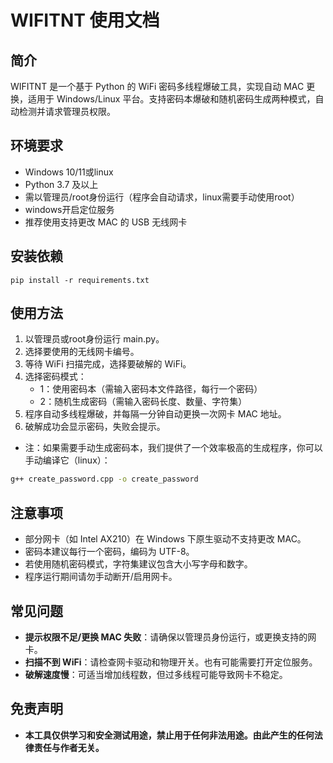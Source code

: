 # WIFITNT 使用文档

## 简介
WIFITNT 是一个基于 Python 的 WiFi 密码多线程爆破工具，实现自动 MAC 更换，适用于 Windows/Linux 平台。支持密码本爆破和随机密码生成两种模式，自动检测并请求管理员权限。

## 环境要求
- Windows 10/11或linux
- Python 3.7 及以上
- 需以管理员/root身份运行（程序会自动请求，linux需要手动使用root）
- windows开启定位服务
- 推荐使用支持更改 MAC 的 USB 无线网卡

## 安装依赖
```shell
pip install -r requirements.txt
```

## 使用方法
1. 以管理员或root身份运行 main.py。
2. 选择要使用的无线网卡编号。
3. 等待 WiFi 扫描完成，选择要破解的 WiFi。
4. 选择密码模式：
   - 1：使用密码本（需输入密码本文件路径，每行一个密码）
   - 2：随机生成密码（需输入密码长度、数量、字符集）
5. 程序自动多线程爆破，并每隔一分钟自动更换一次网卡 MAC 地址。
6. 破解成功会显示密码，失败会提示。
* 注：如果需要手动生成密码本，我们提供了一个效率极高的生成程序，你可以手动编译它（linux）：
```bash
g++ create_password.cpp -o create_password
```

## 注意事项
- 部分网卡（如 Intel AX210）在 Windows 下原生驱动不支持更改 MAC。
- 密码本建议每行一个密码，编码为 UTF-8。
- 若使用随机密码模式，字符集建议包含大小写字母和数字。
- 程序运行期间请勿手动断开/启用网卡。

## 常见问题
- **提示权限不足/更换 MAC 失败**：请确保以管理员身份运行，或更换支持的网卡。
- **扫描不到 WiFi**：请检查网卡驱动和物理开关。也有可能需要打开定位服务。
- **破解速度慢**：可适当增加线程数，但过多线程可能导致网卡不稳定。

## 免责声明
* **本工具仅供学习和安全测试用途，禁止用于任何非法用途。由此产生的任何法律责任与作者无关。**